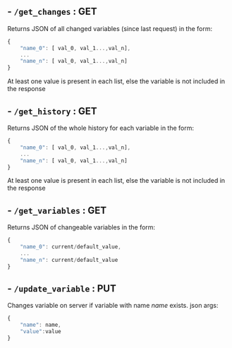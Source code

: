 ## - ```/get_changes``` : GET
Returns JSON of all changed variables (since last request) in the form:
```javascript
{
    "name_0": [ val_0, val_1...,val_n],
    ...
    "name_n": [ val_0, val_1...,val_n]
}
```
At least one value is present in each list, else the variable is not included in the response 

## - ```/get_history``` : GET
Returns JSON of the whole history for each variable in the form:
```javascript
{
    "name_0": [ val_0, val_1...,val_n],
    ...
    "name_n": [ val_0, val_1...,val_n]
}
```
At least one value is present in each list, else the variable is not included in the response 

## - ```/get_variables``` : GET
Returns JSON of changeable variables in the form:
```javascript
{
    "name_0": current/default_value,
    ...
    "name_n": current/default_value
}
```

## - ```/update_variable``` : PUT
Changes variable on server if variable with name *name* exists. json args:
```javascript
{
    "name": name,
    "value":value
}
```